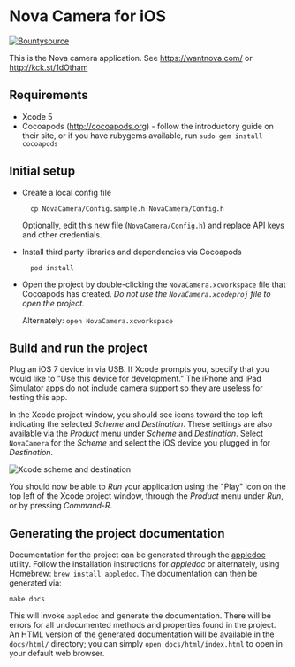 Nova Camera for iOS
===================

[![Bountysource](https://www.bountysource.com/badge/tracker?tracker_id=545481)](https://www.bountysource.com/trackers/545481-nova-ios-app?utm_source=545481&utm_medium=shield&utm_campaign=TRACKER_BADGE)

This is the Nova camera application. See https://wantnova.com/ or http://kck.st/1dOtham

Requirements
------------

* Xcode 5
* Cocoapods (http://cocoapods.org) - follow the introductory guide on their site, or if you have rubygems available, run `sudo gem install cocoapods`

Initial setup
-------------

* Create a local config file

		cp NovaCamera/Config.sample.h NovaCamera/Config.h
	
	Optionally, edit this new file (`NovaCamera/Config.h`) and replace API keys and other credentials.
	
* Install third party libraries and dependencies via Cocoapods

		pod install
		
* Open the project by double-clicking the `NovaCamera.xcworkspace` file that Cocoapods has created. *Do not use the `NovaCamera.xcodeproj` file to open the project.*

	Alternately: `open NovaCamera.xcworkspace`
	
Build and run the project
-------------------------

Plug an iOS 7 device in via USB. If Xcode prompts you, specify that you would like to "Use this device for development."  The iPhone and iPad Simulator apps do not include camera support so they are useless for testing this app.

In the Xcode project window, you should see icons toward the top left indicating the selected _Scheme_ and _Destination_. These settings are also available via the _Product_ menu under _Scheme_ and _Destination_.  Select `NovaCamera` for the _Scheme_ and select the iOS device you plugged in for _Destination_.

![Xcode scheme and destination](http://pixor.net/temp/skitch/NovaCamera.xcworkspace_%E2%80%94_SSCaptureSessionManager.m-20140106-191948.png)

You should now be able to _Run_ your application using the "Play" icon on the top left of the Xcode project window, through the _Product_ menu under _Run_, or by pressing _Command-R_.

Generating the project documentation
------------------------------------

Documentation for the project can be generated through the [appledoc](http://gentlebytes.com/appledoc/) utility.  Follow the installation instructions for _appledoc_ or alternately, using Homebrew: `brew install appledoc`.  The documentation can then be generated via:

	make docs
	
This will invoke `appledoc` and generate the documentation. There will be errors for all undocumented methods and properties found in the project. An HTML version of the generated documentation will be available in the `docs/html/` directory; you can simply `open docs/html/index.html` to open in your default web browser.
